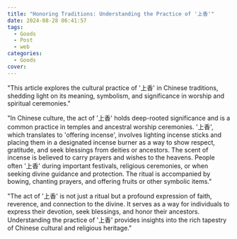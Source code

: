```yaml
---
title: "Honoring Traditions: Understanding the Practice of '上香'"
date: 2024-08-28 06:41:57
tags:
  - Goods
  - Post
  - web
categories:
  - Goods
cover: 
---
```


"This article explores the cultural practice of '上香' in Chinese traditions, shedding light on its meaning, symbolism, and significance in worship and spiritual ceremonies."

"In Chinese culture, the act of '上香' holds deep-rooted significance and is a common practice in temples and ancestral worship ceremonies. '上香', which translates to 'offering incense', involves lighting incense sticks and placing them in a designated incense burner as a way to show respect, gratitude, and seek blessings from deities or ancestors. The scent of incense is believed to carry prayers and wishes to the heavens. People often '上香' during important festivals, religious ceremonies, or when seeking divine guidance and protection. The ritual is accompanied by bowing, chanting prayers, and offering fruits or other symbolic items."

"The act of '上香' is not just a ritual but a profound expression of faith, reverence, and connection to the divine. It serves as a way for individuals to express their devotion, seek blessings, and honor their ancestors. Understanding the practice of '上香' provides insights into the rich tapestry of Chinese cultural and religious heritage."
